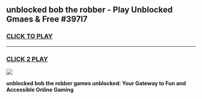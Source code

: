 
## unblocked bob the robber - Play Unblocked Gmaes & Free #397l7
<h3>
<a href="https://news.freeplayer.one?title=unblocked_bob_the_robber&ref=24F">CLICK TO PLAY</a></h3>
<hr>

<h3>
<a href="https://news.freeplayer.one?title=unblocked_bob_the_robber&ref=24F">CLICK 2 PLAY</a>
  
</h3>

<a href="https://news.freeplayer.one?title=unblocked_bob_the_robber&ref=24F/"><img src="https://clearcache.store/games.png"></a>


**unblocked bob the robber games unblocked: Your Gateway to Fun and Accessible Online Gaming**
